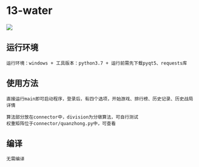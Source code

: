 # 13-water
![](https://img.shields.io/badge/python-3.7-green)<br>
## 运行环境
    运行环境：windows + 工具版本：python3.7 + 运行前需先下载pyqt5、requests库
## 使用方法
    直接运行main即可启动程序，登录后，有四个选项，开始游戏、排行榜、历史记录、历史战局详情
    
    算法部分放在connector中，division为分墩算法，可自行测试
    权重矩阵位于connector/quanzhong.py中，可查看
    
## 编译
    无需编译
